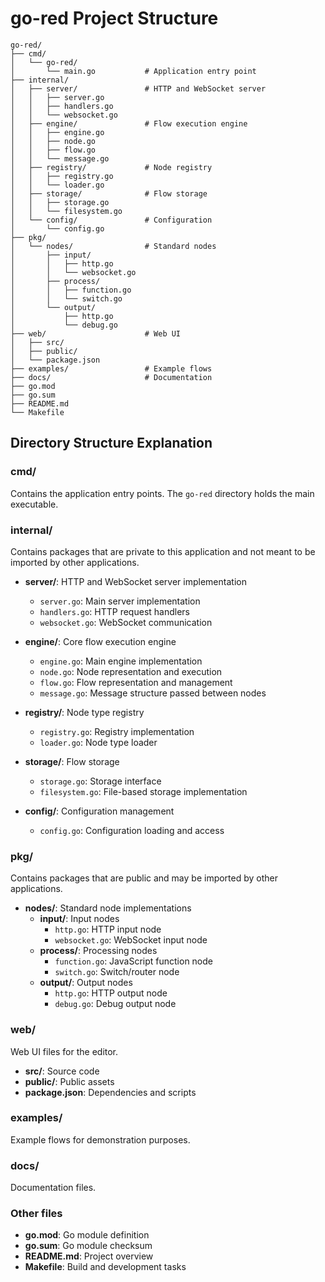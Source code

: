 # go-red Project Structure

```
go-red/
├── cmd/
│   └── go-red/
│       └── main.go           # Application entry point
├── internal/
│   ├── server/               # HTTP and WebSocket server
│   │   ├── server.go
│   │   ├── handlers.go
│   │   └── websocket.go
│   ├── engine/               # Flow execution engine
│   │   ├── engine.go
│   │   ├── node.go
│   │   ├── flow.go
│   │   └── message.go
│   ├── registry/             # Node registry
│   │   ├── registry.go
│   │   └── loader.go
│   ├── storage/              # Flow storage
│   │   ├── storage.go
│   │   └── filesystem.go
│   └── config/               # Configuration
│       └── config.go
├── pkg/
│   └── nodes/                # Standard nodes
│       ├── input/
│       │   ├── http.go
│       │   └── websocket.go
│       ├── process/
│       │   ├── function.go
│       │   └── switch.go
│       └── output/
│           ├── http.go
│           └── debug.go
├── web/                      # Web UI
│   ├── src/
│   ├── public/
│   └── package.json
├── examples/                 # Example flows
├── docs/                     # Documentation
├── go.mod
├── go.sum
├── README.md
└── Makefile
```

## Directory Structure Explanation

### cmd/
Contains the application entry points. The `go-red` directory holds the main executable.

### internal/
Contains packages that are private to this application and not meant to be imported by other applications.

- **server/**: HTTP and WebSocket server implementation
  - `server.go`: Main server implementation
  - `handlers.go`: HTTP request handlers
  - `websocket.go`: WebSocket communication

- **engine/**: Core flow execution engine
  - `engine.go`: Main engine implementation
  - `node.go`: Node representation and execution
  - `flow.go`: Flow representation and management
  - `message.go`: Message structure passed between nodes

- **registry/**: Node type registry
  - `registry.go`: Registry implementation
  - `loader.go`: Node type loader

- **storage/**: Flow storage
  - `storage.go`: Storage interface
  - `filesystem.go`: File-based storage implementation

- **config/**: Configuration management
  - `config.go`: Configuration loading and access

### pkg/
Contains packages that are public and may be imported by other applications.

- **nodes/**: Standard node implementations
  - **input/**: Input nodes
    - `http.go`: HTTP input node
    - `websocket.go`: WebSocket input node
  - **process/**: Processing nodes
    - `function.go`: JavaScript function node
    - `switch.go`: Switch/router node
  - **output/**: Output nodes
    - `http.go`: HTTP output node
    - `debug.go`: Debug output node

### web/
Web UI files for the editor.
- **src/**: Source code
- **public/**: Public assets
- **package.json**: Dependencies and scripts

### examples/
Example flows for demonstration purposes.

### docs/
Documentation files.

### Other files
- **go.mod**: Go module definition
- **go.sum**: Go module checksum
- **README.md**: Project overview
- **Makefile**: Build and development tasks
